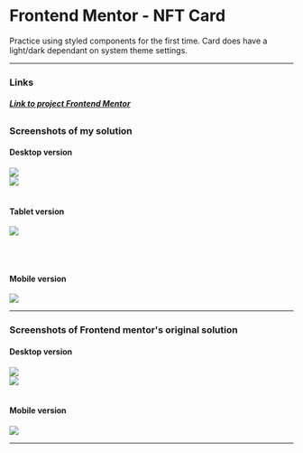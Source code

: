 # Frontend Mentor - NFT Card

Practice using styled components for the first time.
Card does have a light/dark dependant on system theme settings.

---

### Links

##### [Link to project Frontend Mentor](https://www.frontendmentor.io/challenges/nft-preview-card-component-SbdUL_w0U)

## <!-- prettier-ignore -->

### Screenshots of my solution

#### Desktop version

<img src="./design/my-solution/desktop.jpg" />
<br>
<img src="./design/my-solution/desktop-active.jpg"/>
<br><br>

#### Tablet version

<img src="./design/my-solution/tablet.jpg" />

<br><br>

#### Mobile version

<img src="./design/my-solution/mobile.jpg" />
<br>

---

### Screenshots of Frontend mentor's original solution

#### Desktop version

<img src="./design/desktop-preview.jpg"/>
<br>
<img src="./design/active-states.jpg"/>
<br><br>

#### Mobile version

<img src="./design/mobile-design.jpg"/>

---
